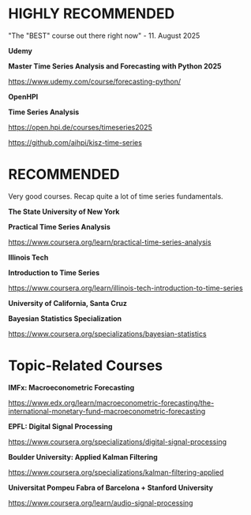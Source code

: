 # **HIGHLY RECOMMENDED**

"The "BEST" course out there right now" - 11. August 2025

**Udemy**

**Master Time Series Analysis and Forecasting with Python 2025**

https://www.udemy.com/course/forecasting-python/

**OpenHPI**

**Time Series Analysis**

https://open.hpi.de/courses/timeseries2025

https://github.com/aihpi/kisz-time-series


# **RECOMMENDED**

Very good courses. Recap quite a lot of time series fundamentals.

**The State University of New York**

**Practical Time Series Analysis**

https://www.coursera.org/learn/practical-time-series-analysis

**Illinois Tech**

**Introduction to Time Series**

https://www.coursera.org/learn/illinois-tech-introduction-to-time-series

**University of California, Santa Cruz**

**Bayesian Statistics Specialization**

https://www.coursera.org/specializations/bayesian-statistics


# **Topic-Related Courses**

**IMFx: Macroeconometric Forecasting**

https://www.edx.org/learn/macroeconometric-forecasting/the-international-monetary-fund-macroeconometric-forecasting

**EPFL: Digital Signal Processing**

https://www.coursera.org/specializations/digital-signal-processing

**Boulder University: Applied Kalman Filtering**

https://www.coursera.org/specializations/kalman-filtering-applied

**Universitat Pompeu Fabra of Barcelona + Stanford University**

https://www.coursera.org/learn/audio-signal-processing

